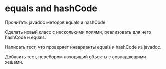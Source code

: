 # equals and hashCode

Прочитать javadoc методов equals и hashCode

Сделать новый класс с несколькими полями, реализовать для него hashCode и equals.

Написать тест, что проверяет инварианты equals и hashCode из javadoc.
 
Добавить тест, перебором находящий объекты с совпадающими хешами. 